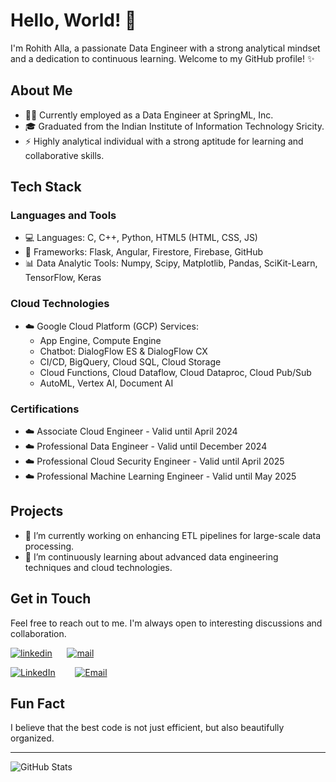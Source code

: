 # Hello, World! 👋

I'm Rohith Alla, a passionate Data Engineer with a strong analytical mindset and a dedication to continuous learning. Welcome to my GitHub profile! ✨

## About Me

- 🧑‍💼 Currently employed as a Data Engineer at SpringML, Inc.
- 🎓 Graduated from the Indian Institute of Information Technology Sricity.
- ⚡ Highly analytical individual with a strong aptitude for learning and collaborative skills.

## Tech Stack

### Languages and Tools

- 💻 Languages: C, C++, Python, HTML5 (HTML, CSS, JS)
- 🔧 Frameworks: Flask, Angular, Firestore, Firebase, GitHub
- 📊 Data Analytic Tools: Numpy, Scipy, Matplotlib, Pandas, SciKit-Learn, TensorFlow, Keras

### Cloud Technologies

- ☁️ Google Cloud Platform (GCP) Services: 
  - App Engine, Compute Engine
  - Chatbot: DialogFlow ES & DialogFlow CX
  - CI/CD, BigQuery, Cloud SQL, Cloud Storage
  - Cloud Functions, Cloud Dataflow, Cloud Dataproc, Cloud Pub/Sub
  - AutoML, Vertex AI, Document AI

### Certifications
- ☁️ Associate Cloud Engineer - Valid until April 2024
- ☁️ Professional Data Engineer - Valid until December 2024
- ☁️ Professional Cloud Security Engineer - Valid until April 2025
- ☁️ Professional Machine Learning Engineer - Valid until May 2025

## Projects

- 🔭 I’m currently working on enhancing ETL pipelines for large-scale data processing.
- 🌱 I’m continuously learning about advanced data engineering techniques and cloud technologies.

## Get in Touch

Feel free to reach out to me. I'm always open to interesting discussions and collaboration.

[![linkedin](https://github.com/arpit-dwivedi/arpit-dwivedi.github.io/blob/master/assets/img/Webp.net-resizeimage.png)](https://www.linkedin.com/in/rohith-alla/)&nbsp;&nbsp;&nbsp;&nbsp;&nbsp;&nbsp;[![mail](https://github.com/arpit-dwivedi/arpit-dwivedi/blob/master/m1.png)](mailto:rohit.alla2000@gmail.com)</br>

[![LinkedIn](https://raw.githubusercontent.com/rohithalla/rohithalla/main/assets/linkedin.png)](https://www.linkedin.com/in/rohith-alla/)
&nbsp;&nbsp;&nbsp;&nbsp;&nbsp;&nbsp;
[![Email](https://raw.githubusercontent.com/rohithalla/rohithalla/main/assets/email.png)](mailto:rohit.alla2000@gmail.com)

## Fun Fact

I believe that the best code is not just efficient, but also beautifully organized.

---

![GitHub Stats](https://github-readme-stats.vercel.app/api?username=rohithalla&show_icons=true&hide_border=true)
